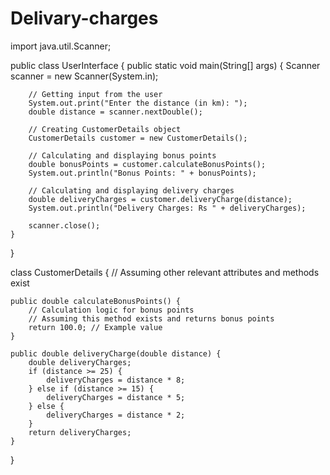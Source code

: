 # Delivary-charges
import java.util.Scanner;

public class UserInterface {
    public static void main(String[] args) {
        Scanner scanner = new Scanner(System.in);
        
        // Getting input from the user
        System.out.print("Enter the distance (in km): ");
        double distance = scanner.nextDouble();
        
        // Creating CustomerDetails object
        CustomerDetails customer = new CustomerDetails();
        
        // Calculating and displaying bonus points
        double bonusPoints = customer.calculateBonusPoints();
        System.out.println("Bonus Points: " + bonusPoints);
        
        // Calculating and displaying delivery charges
        double deliveryCharges = customer.deliveryCharge(distance);
        System.out.println("Delivery Charges: Rs " + deliveryCharges);
        
        scanner.close();
    }
}

class CustomerDetails {
    // Assuming other relevant attributes and methods exist
    
    public double calculateBonusPoints() {
        // Calculation logic for bonus points
        // Assuming this method exists and returns bonus points
        return 100.0; // Example value
    }
    
    public double deliveryCharge(double distance) {
        double deliveryCharges;
        if (distance >= 25) {
            deliveryCharges = distance * 8;
        } else if (distance >= 15) {
            deliveryCharges = distance * 5;
        } else {
            deliveryCharges = distance * 2;
        }
        return deliveryCharges;
    }
}

